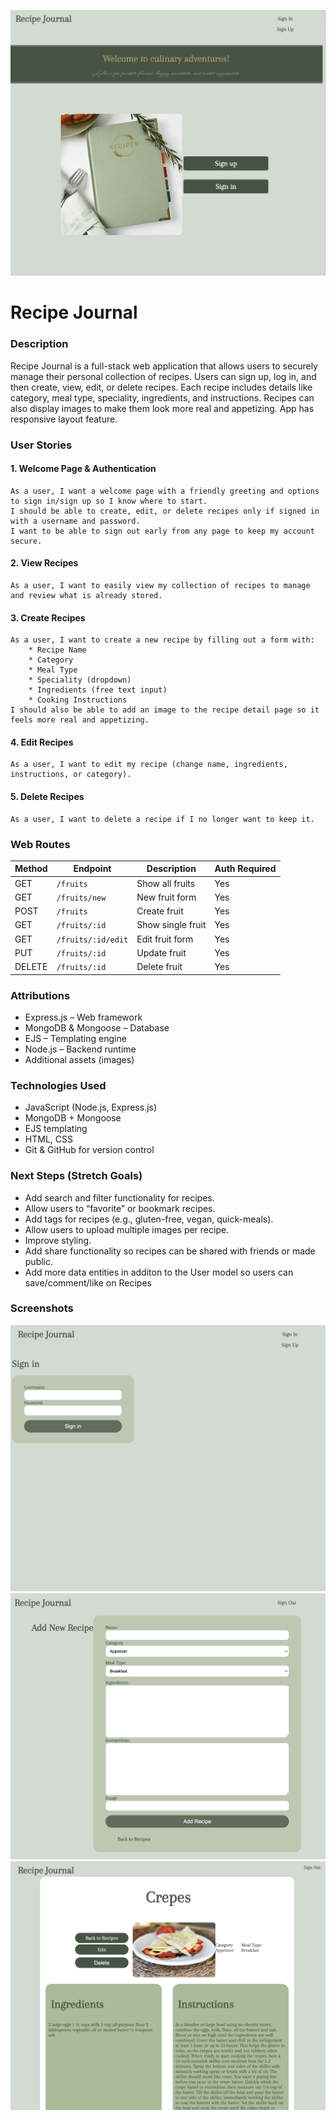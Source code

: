 ![Recipe Journal](/public/Img/readme-1.png)

# Recipe Journal
### Description

Recipe Journal is a full-stack web application that allows users to securely manage their personal collection of recipes. Users can sign up, log in, and then create, view, edit, or delete recipes. Each recipe includes details like category, meal type, speciality, ingredients, and instructions. Recipes can also display images to make them look more real and appetizing. App has responsive layout feature.

### User Stories
#### 1. Welcome Page & Authentication
    As a user, I want a welcome page with a friendly greeting and options to sign in/sign up so I know where to start.
    I should be able to create, edit, or delete recipes only if signed in with a username and password.
    I want to be able to sign out early from any page to keep my account secure.
#### 2. View Recipes
    As a user, I want to easily view my collection of recipes to manage and review what is already stored.
#### 3. Create Recipes
    As a user, I want to create a new recipe by filling out a form with:
        * Recipe Name
        * Category
        * Meal Type
        * Speciality (dropdown)
        * Ingredients (free text input)
        * Cooking Instructions
    I should also be able to add an image to the recipe detail page so it feels more real and appetizing.
#### 4. Edit Recipes
    As a user, I want to edit my recipe (change name, ingredients, instructions, or category).
#### 5. Delete Recipes
    As a user, I want to delete a recipe if I no longer want to keep it.
    
### Web Routes

| Method | Endpoint | Description | Auth Required |
|--------|----------|-------------|---------------|
| GET | `/fruits` | Show all fruits | Yes |
| GET | `/fruits/new` | New fruit form | Yes |
| POST | `/fruits` | Create fruit | Yes |
| GET | `/fruits/:id` | Show single fruit | Yes |
| GET | `/fruits/:id/edit` | Edit fruit form | Yes |
| PUT | `/fruits/:id` | Update fruit | Yes |
| DELETE | `/fruits/:id` | Delete fruit | Yes |

### Attributions
* Express.js – Web framework
* MongoDB & Mongoose – Database
* EJS – Templating engine
* Node.js – Backend runtime
* Additional assets (images)

### Technologies Used
* JavaScript (Node.js, Express.js)
* MongoDB + Mongoose
* EJS templating
* HTML, CSS
* Git & GitHub for version control

### Next Steps (Stretch Goals)
* Add search and filter functionality for recipes.
* Allow users to “favorite” or bookmark recipes.
* Add tags for recipes (e.g., gluten-free, vegan, quick-meals).
* Allow users to upload multiple images per recipe.
* Improve styling.
* Add share functionality so recipes can be shared with friends or made public.
* Add more data entities in additon to the User model so users can save/comment/like on Recipes

### Screenshots
![sign in page](/public/Img/readme-2.png)
![create new recipe](/public/Img/readme-3.png)
![show recipe](/public/Img/readme-4.png)
